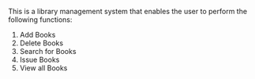 

This is a library management system that enables the user to perform the following functions:

1. Add Books
2. Delete Books
3. Search for Books
4. Issue Books
5. View all Books
